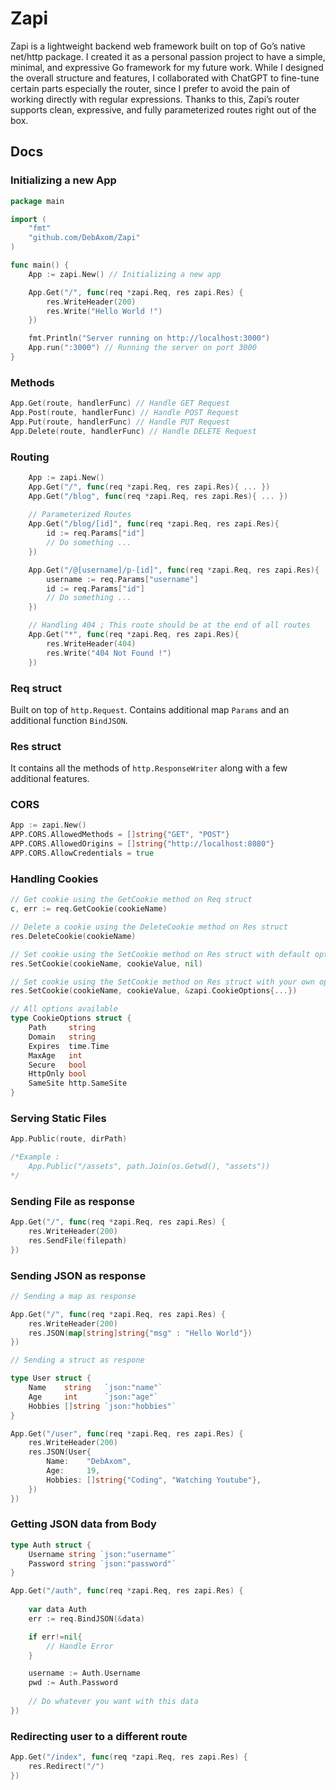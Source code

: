 # Zapi
Zapi is a lightweight backend web framework built on top of Go’s native net/http package. I created it as a personal passion project to have a simple, minimal, and expressive Go framework for my future work. While I designed the overall structure and features, I collaborated with ChatGPT to fine-tune certain parts especially the router, since I prefer to avoid the pain of working directly with regular expressions. Thanks to this, Zapi’s router supports clean, expressive, and fully parameterized routes right out of the box.

## Docs

### Initializing a new App
```go
package main

import (
    "fmt"
    "github.com/DebAxom/Zapi"
)

func main() {
    App := zapi.New() // Initializing a new app

    App.Get("/", func(req *zapi.Req, res zapi.Res) {
		res.WriteHeader(200)
		res.Write("Hello World !")
	})

    fmt.Println("Server running on http://localhost:3000")
    App.run(":3000") // Running the server on port 3000
}
```

### Methods
```go
App.Get(route, handlerFunc) // Handle GET Request
App.Post(route, handlerFunc) // Handle POST Request
App.Put(route, handlerFunc) // Handle PUT Request
App.Delete(route, handlerFunc) // Handle DELETE Request
```

### Routing
```go
    App := zapi.New()
    App.Get("/", func(req *zapi.Req, res zapi.Res){ ... })
    App.Get("/blog", func(req *zapi.Req, res zapi.Res){ ... })
    
    // Parameterized Routes
    App.Get("/blog/[id]", func(req *zapi.Req, res zapi.Res){ 
        id := req.Params["id"]
        // Do something ...
    })

    App.Get("/@[username]/p-[id]", func(req *zapi.Req, res zapi.Res){ 
        username := req.Params["username"]
        id := req.Params["id"]
        // Do something ...
    })

    // Handling 404 ; This route should be at the end of all routes
    App.Get("*", func(req *zapi.Req, res zapi.Res){
        res.WriteHeader(404)
        res.Write("404 Not Found !")
    })
```

### Req struct
Built on top of `http.Request`. Contains additional map `Params` and an additional function `BindJSON`.

### Res struct
It contains all the methods of `http.ResponseWriter` along with a few additional features.

### CORS
```go
App := zapi.New()
APP.CORS.AllowedMethods = []string{"GET", "POST"}
APP.CORS.AllowedOrigins = []string{"http://localhost:8080"}
APP.CORS.AllowCredentials = true
```

### Handling Cookies
```go
// Get cookie using the GetCookie method on Req struct
c, err := req.GetCookie(cookieName)

// Delete a cookie using the DeleteCookie method on Res struct
res.DeleteCookie(cookieName)

// Set cookie using the SetCookie method on Res struct with default options
res.SetCookie(cookieName, cookieValue, nil)

// Set cookie using the SetCookie method on Res struct with your own options
res.SetCookie(cookieName, cookieValue, &zapi.CookieOptions{...})

// All options available
type CookieOptions struct {
    Path     string
	Domain   string
	Expires  time.Time
	MaxAge   int
	Secure   bool
	HttpOnly bool
	SameSite http.SameSite
}
```

### Serving Static Files
``` go
App.Public(route, dirPath)

/*Example :
    App.Public("/assets", path.Join(os.Getwd(), "assets"))
*/
```

### Sending File as response
```go
App.Get("/", func(req *zapi.Req, res zapi.Res) {
	res.WriteHeader(200)
	res.SendFile(filepath)
})
```

### Sending JSON as response
```go
// Sending a map as response

App.Get("/", func(req *zapi.Req, res zapi.Res) {
	res.WriteHeader(200)
	res.JSON(map[string]string{"msg" : "Hello World"})
})

// Sending a struct as respone

type User struct {
	Name    string   `json:"name"`
	Age     int      `json:"age"`
	Hobbies []string `json:"hobbies"`
}

App.Get("/user", func(req *zapi.Req, res zapi.Res) {
	res.WriteHeader(200)
	res.JSON(User{
		Name:    "DebAxom",
		Age:     19,
		Hobbies: []string{"Coding", "Watching Youtube"},
	})
})
```

### Getting JSON data from Body
```go
type Auth struct {
	Username string `json:"username"`
	Password string `json:"password"`
}

App.Get("/auth", func(req *zapi.Req, res zapi.Res) {
	
    var data Auth
    err := req.BindJSON(&data)

    if err!=nil{
        // Handle Error
    }

    username := Auth.Username
    pwd := Auth.Password
	
    // Do whatever you want with this data
})
```

### Redirecting user to a different route
```go
App.Get("/index", func(req *zapi.Req, res zapi.Res) {
	res.Redirect("/")
})
```